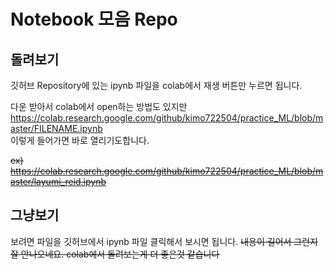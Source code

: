 # Notebook 모음 Repo 

## 돌려보기
깃허브 Repository에 있는 ipynb 파일을 colab에서 재생 버튼만 누르면 됩니다.  


다운 받아서 colab에서 open하는 방법도 있지만  
https://colab.research.google.com/github/kimo722504/practice_ML/blob/master/FILENAME.ipynb  
이렇게 들어가면 바로 열리기도합니다.  

~~ex) https://colab.research.google.com/github/kimo722504/practice_ML/blob/master/layumi_reid.ipynb~~  
## 그냥보기
보려면 파일을 깃허브에서 ipynb 파일 클릭해서 보시면 됩니다.
~~내용이 길어서 그런지 잘 안나오네요. colab에서 돌려보는게 더 좋은것 같습니다~~

